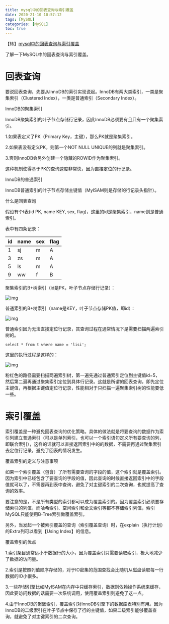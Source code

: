 ```yaml
---
title: mysql中的回表查询与索引覆盖
date: 2020-21-10 10:57:12
tags: [MySQL]
categories: [MySQL]
toc: true
---
```


【转】[mysql中的回表查询与索引覆盖](https://www.cnblogs.com/yanggb/p/11252966.html)

了解一下MySQL中的回表查询与索引覆盖。

# **回表查询**

要说回表查询，先要从InnoDB的索引实现说起。InnoDB有两大类索引，一类是聚集索引（Clustered Index），一类是普通索引（Secondary Index）。

InnoDB的聚集索引

InnoDB聚集索引的叶子节点存储行记录，因此InnoDB必须要有且只有一个聚集索引。

1.如果表定义了PK（Primary Key，主键），那么PK就是聚集索引。

2.如果表没有定义PK，则第一个NOT NULL UNIQUE的列就是聚集索引。

3.否则InnoDB会另外创建一个隐藏的ROWID作为聚集索引。

这种机制使得基于PK的查询速度非常快，因为直接定位的行记录。

InnoDB的普通索引

InnoDB普通索引的叶子节点存储主键值（MyISAM则是存储的行记录头指针）。

什么是回表查询

假设有个t表(id PK, name KEY, sex, flag)，这里的id是聚集索引，name则是普通索引。

表中有四条记录：

| **id** | **name** | **sex** | **flag** |
| ------ | -------- | ------- | -------- |
| 1      | sj       | m       | A        |
| 3      | zs       | m       | A        |
| 5      | ls       | m       | A        |
| 9      | ww       | f       | B        |

聚集索引的B+树索引（id是PK，叶子节点存储行记录）：

![img](https://img2018.cnblogs.com/blog/842514/201907/842514-20190726210104028-758129410.png)

普通索引的B+树索引（name是KEY，叶子节点存储PK值，即id）：

![img](https://img2018.cnblogs.com/blog/842514/201907/842514-20190726210236152-392349300.png)

普通索引因为无法直接定位行记录，其查询过程在通常情况下是需要扫描两遍索引树的。

```
select * from t where name = 'lisi';
```

这里的执行过程是这样的：

![img](https://img2018.cnblogs.com/blog/842514/201907/842514-20190726210725867-1130495045.png)

粉红色的路径需要扫描两遍索引树，第一遍先通过普通索引定位到主键值id=5，然后第二遍再通过聚集索引定位到具体行记录。这就是所谓的回表查询，即先定位主键值，再根据主键值定位行记录，性能相对于只扫描一遍聚集索引树的性能要低一些。

# **索引覆盖**

索引覆盖是一种避免回表查询的优化策略。具体的做法就是将要查询的数据作为索引列建立普通索引（可以是单列索引，也可以一个索引语句定义所有要查询的列，即联合索引），这样的话就可以直接返回索引中的的数据，不需要再通过聚集索引去定位行记录，避免了回表的情况发生。

覆盖索引的定义与注意事项

如果一个索引覆盖（包含）了所有需要查询的字段的值，这个索引就是覆盖索引。因为索引中已经包含了要查询的字段的值，因此查询的时候直接返回索引中的字段值就可以了，不需要再到表中查询，避免了对主键索引的二次查询，也就提高了查询的效率。

要注意的是，不是所有类型的索引都可以成为覆盖索引的。因为覆盖索引必须要存储索引的列值，而哈希索引、空间索引和全文索引等都不存储索引列值，索引MySQL只能使用B-Tree索引做覆盖索引。

另外，当发起一个被索引覆盖的查询（索引覆盖查询）时，在explain（执行计划）的Extra列可以看到【Using Index】的信息。

覆盖索引的优点

1.索引条目通常远小于数据行的大小，因为覆盖索引只需要读取索引，极大地减少了数据的访问量。

2.索引是按照列值顺序存储的，对于IO密集的范围查找会比随机从磁盘读取每一行数据的IO小很多。

3.一些存储引擎比如MyISAM在内存中只缓存索引，数据则依赖操作系统来缓存，因此要访问数据的话需要一次系统调用，使用覆盖索引则避免了这一点。

4.由于InnoDB的聚簇索引，覆盖索引对InnoDB引擎下的数据库表特别有用。因为InnoDB的二级索引在叶子节点中保存了行的主键值，如果二级索引能够覆盖查询，就避免了对主键索引的二次查询。